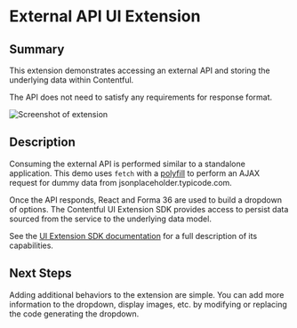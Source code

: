 # External API UI Extension

## Summary

This extension demonstrates accessing an external API and storing the underlying data within Contentful.

The API does not need to satisfy any requirements for response format.

![Screenshot of extension](https://github.com/contentful/extensions/raw/master/docs/assets/external-api-extension.jpg)

## Description

Consuming the external API is performed similar to a standalone application. This demo uses `fetch` with a [polyfill](https://www.npmjs.com/package/whatwg-fetch) to perform an AJAX request for dummy data from jsonplaceholder.typicode.com.

Once the API responds, React and Forma 36 are used to build a dropdown of options. The Contentful UI Extension SDK provides access to persist data sourced from the service to the underlying data model.

See the [UI Extension SDK documentation](https://github.com/contentful/ui-extensions-sdk) for a full description of its capabilities.

## Next Steps

Adding additional behaviors to the extension are simple. You can add more information to the dropdown, display images, etc. by modifying or replacing the code generating the dropdown.
